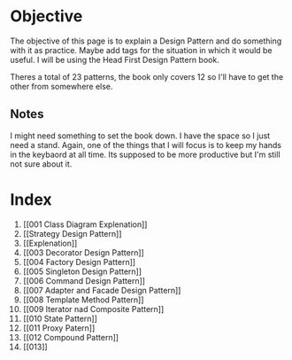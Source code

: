 # Objective 
The objective of this page is to explain a Design Pattern and do something with it as practice. Maybe add tags for the situation in which it would be useful. I will be using the Head First Design Pattern book.

Theres a total of 23 patterns, the book only covers 12 so I'll have to get the other from somewhere else.

## Notes
I might need something to set the book down. I have the space so I just need a stand. Again, one of the things that I will focus is to keep my hands in the keybaord at all time. Its supposed to be more productive but I'm still not sure about it.
# Index
1. [[001 Class Diagram Explenation]]
2. [[Strategy Design Pattern]]
3. [[Explenation]]
4. [[003 Decorator Design Pattern]]
5. [[004 Factory Design Pattern]]
6. [[005 Singleton Design Pattern]]
7. [[006 Command Design Pattern]]
8. [[007 Adapter and Facade Design Pattern]]
9. [[008 Template Method Pattern]]
10. [[009 Iterator nad Composite Pattern]]
11. [[010 State Pattern]]
12. [[011 Proxy Patern]]
13. [[012 Compound Pattern]]
14. [[013]]

